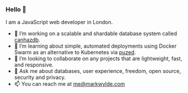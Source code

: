 ### Hello 👋

I am a JavaScript web developer in London.

- 🔭 I’m working on a scalable and shardable database system called [canhazdb](https://canhazdb.com).
- 🌱 I’m learning about simple, automated deployments using Docker Swarm as an alternative to Kubernetes via [puzed](https://github.com/puzed).
- 👯 I’m looking to collaborate on any projects that are lightweight, fast, and responsive.
- 💬 Ask me about databases, user experience, freedom, open source, security and privacy.
- 📫 You can reach me at me@markwylde.com
